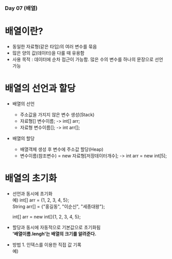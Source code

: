 ### Day 07 (배열)  

# 배열이란?  
  - 동일한 자료형(같은 타입)의 여러 변수를 묶음  
  - 많은 양의 값(데이터)을 다룰 때 유용함  
  - 사용 목적 : 데이터에 순차 접근이 가능함. 
    많은 수의 변수를 하나의 문장으로 선언 가능  
    
# 배열의 선언과 할당
  - 배열의 선언  
    - 주소값을 가지지 않은 변수 생성(Stack)  
    - 자료형[] 변수이름; -> int[] arr;  
    - 자료형 변수이름[]; -> int arr[];  
  
  - 배열의 할당  
    - 배열객체 생성 후 변수에 주소값 할당(Heap)  
    - 변수이름(참조변수) = new 자료형[저장데이터개수]; -> int arr = new int[5];  

# 배열의 초기화  
  - 선언과 동시에 초기화  
    예) int[] arr = {1, 2, 3, 4, 5};  
       String arr[] = {"홍길동", "이순신", "세종대왕"};
       
       int[] arr = new int[]{1, 2, 3, 4, 5};
  - 할당과 동시에 자동적으로 기본값으로 초기화됨  
  **'배열이름.lengh'는 배열의 크기를 알려준다.**  
  
  - 방법 1. 인덱스를 이용한 직접 값 기록  
    예) 
